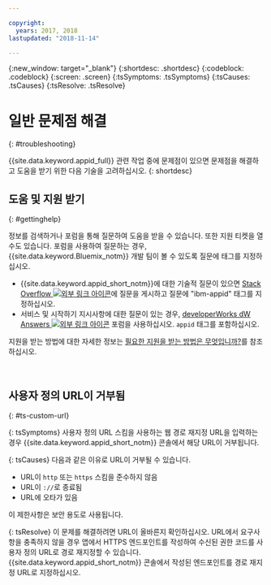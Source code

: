 ```yaml
---

copyright:
  years: 2017, 2018
lastupdated: "2018-11-14"

---
```


{:new_window: target="_blank"}
{:shortdesc: .shortdesc}
{:codeblock: .codeblock}
{:screen: .screen}
{:tsSymptoms: .tsSymptoms}
{:tsCauses: .tsCauses}
{:tsResolve: .tsResolve}

# 일반 문제점 해결
{: #troubleshooting}

{{site.data.keyword.appid_full}} 관련 작업 중에 문제점이 있으면 문제점을 해결하고 도움을 받기 위한 다음 기술을 고려하십시오.
{: shortdesc}

## 도움 및 지원 받기
{: #gettinghelp}

정보를 검색하거나 포럼을 통해 질문하여 도움을 받을 수 있습니다. 또한 지원 티켓을 열 수도 있습니다. 포럼을 사용하여 질문하는 경우, {{site.data.keyword.Bluemix_notm}} 개발 팀이 볼 수 있도록 질문에 태그를 지정하십시오.
  * {{site.data.keyword.appid_short_notm}}에 대한 기술적 질문이 있으면 <a href="https://stackoverflow.com/search?q=ibm-appid" target="_blank">Stack Overflow <img src="../../icons/launch-glyph.svg" alt="외부 링크 아이콘"></a>에 질문을 게시하고 질문에 "ibm-appid" 태그를 지정하십시오.
  * 서비스 및 시작하기 지시사항에 대한 질문이 있는 경우, <a href="https://developer.ibm.com/answers/topics/appid/" target="_blank"> developerWorks dW Answers <img src="../../icons/launch-glyph.svg" alt="외부 링크 아이콘"></a> 포럼을 사용하십시오. `appid` 태그를 포함하십시오.

지원을 받는 방법에 대한 자세한 정보는 [필요한 지원을 받는 방법은 무엇입니까?](/docs/get-support/howtogetsupport.html#getting-customer-support)를 참조하십시오.

</br>

## 사용자 정의 URL이 거부됨
{: #ts-custom-url}


{: tsSymptoms}
사용자 정의 URL 스킴을 사용하는 웹 경로 재지정 URL을 입력하는 경우 {{site.data.keyword.appid_short_notm}} 콘솔에서 해당 URL이 거부됩니다.

{: tsCauses}
다음과 같은 이유로 URL이 거부될 수 있습니다.

* URL이 `http` 또는 `https` 스킴을 준수하지 않음
* URL이 `://`로 종료됨
* URL에 오타가 있음

이 제한사항은 보안 용도로 사용됩니다.

{: tsResolve}
이 문제를 해결하려면 URL이 올바른지 확인하십시오. URL에서 요구사항을 충족하지 않을 경우 앱에서 HTTPS 엔드포인트를 작성하여 수신된 권한 코드를 사용자 정의 URL로 경로 재지정할 수 있습니다. {{site.data.keyword.appid_short_notm}} 콘솔에서 작성된 엔드포인트를 경로 재지정 URL로 지정하십시오.

</br>
